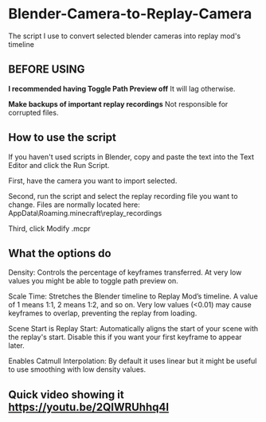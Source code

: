 # Blender-Camera-to-Replay-Camera
The script I use to convert selected blender cameras into replay mod's timeline

## BEFORE USING

**I recommended having Toggle Path Preview off**
It will lag otherwise.

**Make backups of important replay recordings**
Not responsible for corrupted files.

## How to use the script
If you haven't used scripts in Blender, copy and paste the text into the Text Editor and click the Run Script.

First, have the camera you want to import selected.

Second, run the script and select the replay recording file you want to change. Files are normally located here: AppData\Roaming.minecraft\replay_recordings

Third, click Modify .mcpr

## What the options do

Density: Controls the percentage of keyframes transferred. At very low values you might be able to toggle path preview on.

Scale Time: Stretches the Blender timeline to Replay Mod’s timeline. A value of 1 means 1:1, 2 means 1:2, and so on. Very low values (<0.01) may cause keyframes to overlap, preventing the replay from loading.

Scene Start is Replay Start: Automatically aligns the start of your scene with the replay's start. Disable this if you want your first keyframe to appear later.

Enables Catmull Interpolation: By default it uses linear but it might be useful to use smoothing with low density values.


## Quick video showing it https://youtu.be/2QIWRUhhq4I

